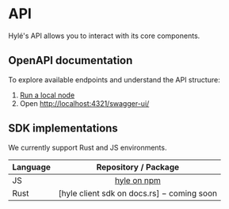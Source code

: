 # API

Hylé's API allows you to interact with its core components.

## OpenAPI documentation

To explore available endpoints and understand the API structure:

1. [Run a local node](../quickstart/devnet.md)
2. Open <http://localhost:4321/swagger-ui/>

## SDK implementations

We currently support Rust and JS environments.

| Language | Repository / Package |
|----------|:--------------------:|
| JS       | [hyle on npm](https://www.npmjs.com/package/hyle)                  |
| Rust     | [hyle client sdk on docs.rs] − coming soon              |


